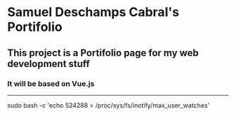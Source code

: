 # Samuel Deschamps Cabral's Portifolio

## This project is a Portifolio page for my web development stuff
### It will be based on Vue.js

--- 
sudo bash -c 'echo 524288 > /proc/sys/fs/inotify/max_user_watches'
